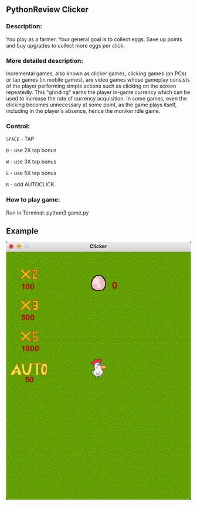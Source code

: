 ##	PythonReview Clicker

###  **Description:**

You play as a farmer. Your general goal is to collect eggs. Save up points and buy upgrades to collect more eggs per click.

### **More detailed description:**

Incremental games, also known as clicker games, clicking games (on PCs) or tap games (in mobile games), are video games whose gameplay consists of the player performing simple actions such as clicking on the screen repeatedly. This "grinding" earns the player in-game currency which can be used to increase the rate of currency acquisition. In some games, even the clicking becomes unnecessary at some point, as the game plays itself, including in the player's absence, hence the moniker idle game.

###	**Control:**

`SPACE` - TAP

`Q` - use 2X tap bonus

`W` - use 3X tap bonus

`E` - use 5X tap bonus

`R` - add AUTOCLICK


### **How to play game:**
  Run in Terminal: python3 game.py

## Example


![alt text](screenshots/example.png "Example")​

